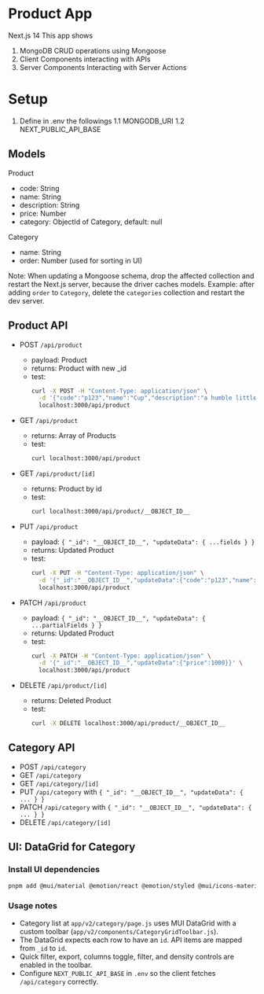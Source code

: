 # Product App
Next.js 14
This app shows
1. MongoDB CRUD operations using Mongoose
2. Client Components interacting with APIs
3. Server Components Interacting with Server Actions

# Setup
1. Define in .env the followings
1.1 MONGODB_URI
1.2 NEXT_PUBLIC_API_BASE

## Models

Product
- code: String
- name: String
- description: String
- price: Number
- category: ObjectId of Category, default: null

Category
- name: String
- order: Number (used for sorting in UI)

Note: When updating a Mongoose schema, drop the affected collection and restart the Next.js server, because the driver caches models. Example: after adding `order` to `Category`, delete the `categories` collection and restart the dev server.

## Product API

- POST `/api/product`
  - payload: Product
  - returns: Product with new _id
  - test:
    ```bash
    curl -X POST -H "Content-Type: application/json" \
      -d '{"code":"p123","name":"Cup","description":"a humble little cup","price":10}' \
      localhost:3000/api/product
    ```

- GET `/api/product`
  - returns: Array of Products
  - test:
    ```bash
    curl localhost:3000/api/product
    ```

- GET `/api/product/[id]`
  - returns: Product by id
  - test:
    ```bash
    curl localhost:3000/api/product/__OBJECT_ID__
    ```

- PUT `/api/product`
  - payload: `{ "_id": "__OBJECT_ID__", "updateData": { ...fields } }`
  - returns: Updated Product
  - test:
    ```bash
    curl -X PUT -H "Content-Type: application/json" \
      -d '{"_id":"__OBJECT_ID__","updateData":{"code":"p123","name":"Big Cup","description":"a massive cup","price":1000}}' \
      localhost:3000/api/product
    ```

- PATCH `/api/product`
  - payload: `{ "_id": "__OBJECT_ID__", "updateData": { ...partialFields } }`
  - returns: Updated Product
  - test:
    ```bash
    curl -X PATCH -H "Content-Type: application/json" \
      -d '{"_id":"__OBJECT_ID__","updateData":{"price":1000}}' \
      localhost:3000/api/product
    ```

- DELETE `/api/product/[id]`
  - returns: Deleted Product
  - test:
    ```bash
    curl -X DELETE localhost:3000/api/product/__OBJECT_ID__
    ```

## Category API

- POST `/api/category`
- GET `/api/category`
- GET `/api/category/[id]`
- PUT `/api/category` with `{ "_id": "__OBJECT_ID__", "updateData": { ... } }`
- PATCH `/api/category` with `{ "_id": "__OBJECT_ID__", "updateData": { ... } }`
- DELETE `/api/category/[id]`



## UI: DataGrid for Category

### Install UI dependencies

```bash
pnpm add @mui/material @emotion/react @emotion/styled @mui/icons-material @mui/x-data-grid
```

### Usage notes

- Category list at `app/v2/category/page.js` uses MUI DataGrid with a custom toolbar (`app/v2/components/CategoryGridToolbar.js`).
- The DataGrid expects each row to have an `id`. API items are mapped from `_id` to `id`.
- Quick filter, export, columns toggle, filter, and density controls are enabled in the toolbar.
- Configure `NEXT_PUBLIC_API_BASE` in `.env` so the client fetches `/api/category` correctly.
